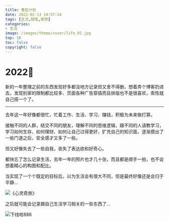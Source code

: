 ```yaml
---
title: 重启计划
date: 2022-02-13 14:57:14
tags: [生活,随笔,感想]
categories:
- 生活
image: /images/theme/cover/life_01.jpg
top: 10
toc: false 
copyright: false 
---
```


# 2022🌈

<!--more-->

新的一年整理之前的东西发现好多都没地方记录但又舍不得删，想着弄个博客扔进去，发现别家的限制都比较多、页面各种广告穿插而且排版也不是很喜欢，索性就自己搭一个了。

------

去年这一年好像都很忙，忙着工作、生活、学习、赚钱，积极为未来做打算。

接触不同的人群，结交不同的朋友，理解不同的思维逻辑，跟不同的人请教学习，学习如何生存、如何理财、如何让自己过得更好，扩充自己的知识面，逐渐摸出了一些门道之后，安全感才又多了一些。

但又好像失去了一些自我，丧失了表达欲和好奇心。

都快忘了怎么记录生活，去年一年的照片也才几十张，而且都是顺手一拍，也不会想着精心的构图和配比。

当实现了一个个既定的目标后，以为生活会有很大不同，但是最终好像还是会归于平静...

![《心灵奇旅》](/重启计划/3.jpg)

之后就可能会记录跟自己生活学习相关的一些东西了...

![下线啦886](/重启计划/1.jpg)
